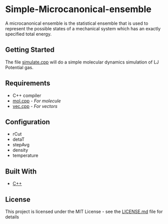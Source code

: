 # Simple-Microcanonical-ensemble
A microcanonical ensemble is the statistical ensemble that is used to represent the possible states of a mechanical system which has an exactly specified total energy.

## Getting Started
The file [simulate.cpp](simulate.cpp) will do a simple molecular dynamics simulation of LJ Potential gas.

## Requirements
* C++ compiler 
* [mol.cpp](mol.cpp) - *For molecule*
* [vec.cpp](vec.cpp) - *For vectors*

## Configuration
* rCut 
* detaT
* stepAvg
* density
* temperature

## Built With
* [C++](https://isocpp.org/)

## License
This project is licensed under the MIT License - see the [LICENSE.md](LICENSE.md) file for details
